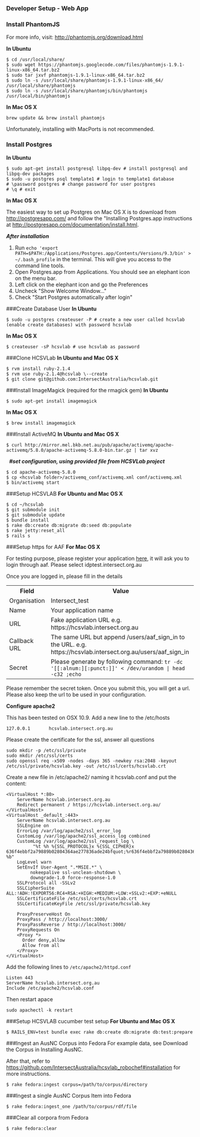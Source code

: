 ### Developer Setup - Web App
### Install PhantomJS
For more info, visit: http://phantomjs.org/download.html

**In Ubuntu**

    $ cd /usr/local/share/
    $ sudo wget https://phantomjs.googlecode.com/files/phantomjs-1.9.1-linux-x86_64.tar.bz2
    $ sudo tar jxvf phantomjs-1.9.1-linux-x86_64.tar.bz2
    $ sudo ln -s /usr/local/share/phantomjs-1.9.1-linux-x86_64/ /usr/local/share/phantomjs
    $ sudo ln -s /usr/local/share/phantomjs/bin/phantomjs /usr/local/bin/phantomjs
    
**In Mac OS X**

    brew update && brew install phantomjs
    
Unfortunately, installing with MacPorts is not recommended.

### Install Postgres
**In Ubuntu**

    $ sudo apt-get install postgresql libpq-dev # install postgresql and libpq-dev packages
    $ sudo -u postgres psql template1 # login to template1 database
    # \password postgres # change password for user postgres
    # \q # exit

**In Mac OS X**

The easiest way to set up Postgres on Mac OS X is to download from http://postgresapp.com/ and follow the "Installing Postgres.app instructions at http://postgresapp.com/documentation/install.html.

***After installation***
1. Run `echo 'export PATH=$PATH:/Applications/Postgres.app/Contents/Versions/9.3/bin' > ~/.bash_profile` in the terminal. This will give you access to the command line tools.
2. Open Postgres.app from Applications. You should see an elephant icon on the menu bar.
3. Left click on the elephant icon and go the Preferences
4. Uncheck "Show Welcome Window..."
5. Check "Start Postgres automatically after login"
    
###Create Database User
**In Ubuntu**

    $ sudo -u postgres createuser -P # create a new user called hcsvlab (enable create databases) with password hcsvlab

**In Mac OS X**

    $ createuser -sP hcsvlab # use hcsvlab as password

###Clone HCSVLab
**In Ubuntu and Mac OS X**

    $ rvm install ruby-2.1.4
    $ rvm use ruby-2.1.4@hcsvlab \--create
    $ git clone git@github.com:IntersectAustralia/hcsvlab.git
    
###Install ImageMagick (required for the rmagick gem)
**In Ubuntu**

    $ sudo apt-get install imagemagick

**In Mac OS X**

    $ brew install imagemagick

###Install ActiveMQ
**In Ubuntu and Mac OS X**

    $ curl http://mirror.mel.bkb.net.au/pub/apache/activemq/apache-activemq/5.8.0/apache-activemq-5.8.0-bin.tar.gz | tar xvz
 
***#set configuration, using provided file from HCSVLab project***

    $ cd apache-activemq-5.8.0
    $ cp <hcsvlab folder>/activemq_conf/activemq.xml conf/activemq.xml
    $ bin/activemq start

###Setup HCSVLAB
**For Ubuntu and Mac OS X**

    $ cd ~/hcsvlab
    $ git submodule init
    $ git submodule update
    $ bundle install
    $ rake db:create db:migrate db:seed db:populate
    $ rake jetty:reset_all
    $ rails s
    
###Setup https for AAF
**For Mac OS X**

For testing purpose, please register your application [here](https://rapid.test.aaf.edu.au/registration), it will ask you to login through aaf. Please select idptest.intersect.org.au

Once you are logged in, please fill in the details

<table>
<tr>
<th>Field</th>
<th>Value</th>
</tr>
<tr>
<td>Organisation</td>
<td>Intersect_test</td>
</tr>
<tr>
<td>Name</td>
<td>Your application name</td>
</tr>
<tr>
<td>URL</td>
<td>Fake application URL e.g. https://hcsvlab.intersect.org.au</td>
</tr>
<tr>
<td>Callback URL</td>
<td>The same URL but append /users/aaf_sign_in to the URL. e.g. https://hcsvlab.intersect.org.au/users/aaf_sign_in</td>
</tr>
<tr>
<td>Secret</td>
<td>Please generate by following command: 
    <code>tr -dc '[[:alnum:][:punct:]]' &lt; /dev/urandom | head -c32 ;echo </code>
</td>
</tr>
</table>

Please remember the secret token. Once you submit this, you will get a url. Please also keep the url to be used in your configuration.

**Configure apache2**

This has been tested on OSX 10.9.
Add a new line to the /etc/hosts

    127.0.0.1       hcsvlab.intersect.org.au
    
Please create the certificate for the ssl, answer all questions

    sudo mkdir -p /etc/ssl/private
    sudo mkdir /etc/ssl/certs
    sudo openssl req -x509 -nodes -days 365 -newkey rsa:2048 -keyout /etc/ssl/private/hcsvlab.key -out /etc/ssl/certs/hcsvlab.crt

Create a new file in /etc/apache2/ naming it hcsvlab.conf and put the content:

    <VirtualHost *:80>
        ServerName hcsvlab.intersect.org.au
        Redirect permanent / https://hcsvlab.intersect.org.au/
    </VirtualHost>
    <VirtualHost _default_:443>
        ServerName hcsvlab.intersect.org.au
        SSLEngine on
        ErrorLog /var/log/apache2/ssl_error_log
        CustomLog /var/log/apache2/ssl_access_log combined
        CustomLog /var/log/apache2/ssl_request_log \
              "%t %h %{SSL_PROTOCOL}x %{SSL_CIPHER}x 636f4ebbf2a79889b02804364ae277836ade24bfquot;%r636f4ebbf2a79889b02804364ae277836ade24bfquot; %b"
        LogLevel warn
        SetEnvIf User-Agent ".*MSIE.*" \
             nokeepalive ssl-unclean-shutdown \
             downgrade-1.0 force-response-1.0
        SSLProtocol all -SSLv2
        SSLCipherSuite ALL:!ADH:!EXPORT56:RC4+RSA:+HIGH:+MEDIUM:+LOW:+SSLv2:+EXP:+eNULL
        SSLCertificateFile /etc/ssl/certs/hcsvlab.crt
        SSLCertificateKeyFile /etc/ssl/private/hcsvlab.key
     
        ProxyPreserveHost On
        ProxyPass / http://localhost:3000/
        ProxyPassReverse / http://localhost:3000/
        ProxyRequests On
        <Proxy *>
          Order deny,allow
          Allow from all
        </Proxy>
    </VirtualHost>

Add the following lines to `/etc/apache2/httpd.conf`

    Listen 443
    ServerName hcsvlab.intersect.org.au
    Include /etc/apache2/hcsvlab.conf

Then restart apace
    
    sudo apachectl -k restart


###Setup HCSVLAB cucumber test setup
**For Ubuntu and Mac OS X**

    $ RAILS_ENV=test bundle exec rake db:create db:migrate db:test:prepare

###Ingest an AusNC Corpus into Fedora
For example data, see Download the Corpus in Installing AusNC.

After that, refer to https://github.com/IntersectAustralia/hcsvlab_robochef#installation for more instructions.

    $ rake fedora:ingest corpus=/path/to/corpus/directory

###Ingest a single AusNC Corpus Item into Fedora

    $ rake fedora:ingest_one /path/to/corpus/rdf/file

###Clear all corpora from Fedora

    $ rake fedora:clear

